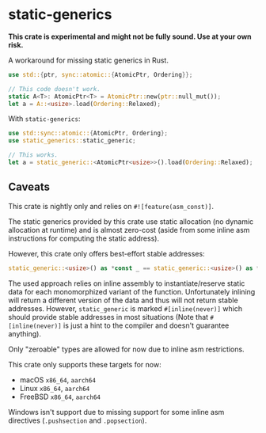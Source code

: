 # static-generics

**This crate is experimental and might not be fully sound. Use at your own risk.**

A workaround for missing static generics in Rust.

```rust
use std::{ptr, sync::atomic::{AtomicPtr, Ordering}};

// This code doesn't work.
static A<T>: AtomicPtr<T> = AtomicPtr::new(ptr::null_mut());
let a = A::<usize>.load(Ordering::Relaxed);
```

With `static-generics`:

```rust
use std::sync::atomic::{AtomicPtr, Ordering};
use static_generics::static_generic;

// This works.
let a = static_generic::<AtomicPtr<usize>>().load(Ordering::Relaxed);
```

## Caveats

This crate is nightly only and relies on `#![feature(asm_const)]`.

The static generics provided by this crate use static allocation (no dynamic allocation at runtime) and is almost zero-cost (aside from some inline asm instructions for computing the static address).

However, this crate only offers best-effort stable addresses:

```rust
static_generic::<usize>() as *const _ == static_generic::<usize>() as *const _
```

The used approach relies on inline assembly to instantiate/reserve static data for each monomorphized variant of the function.
Unfortunately inlining will return a different version of the data and thus will not return stable addresses.
However, `static_generic` is marked `#[inline(never)]` which should provide stable addresses in most situations
(Note that `#[inline(never)]` is just a hint to the compiler and doesn't guarantee anything).

Only "zeroable" types are allowed for now due to inline asm restrictions.

This crate only supports these targets for now:

- macOS `x86_64`, `aarch64`
- Linux `x86_64`, `aarch64`
- FreeBSD `x86_64`, `aarch64`

Windows isn't support due to missing support for some inline asm directives (`.pushsection` and `.popsection`).
